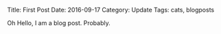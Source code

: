 Title: First Post
Date: 2016-09-17
Category: Update
Tags: cats, blogposts

Oh Hello, I am a blog post. Probably.
